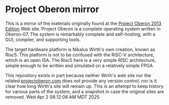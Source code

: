 # Project Oberon mirror

This is a mirror of the materials originally found at the
[Project Oberon 2013 Edition](http://people.inf.ethz.ch/wirth/ProjectOberon/index.html)
Web site. Project Oberon is a complete operating system written in Oberon-07.
The system is remarkably complete and self-hosting, with a GUI, compiler, and
supporting tools.

The target hardware platform is Nikalus Wirth's own creation, known as Risc5.
This platform is not to be confused with the RISC-V architecture, which is an
open ISA. The Risc5 here is a very simple RISC architecture, simple enough to be
written and simulated on a relatively simple FPGA.

This repository exists in part because neither Wirth's web site nor the related
[projectoberon.com](http://projectoberon.com) does not provide any version
control, nor is it clear how long Wirth's site will remain up. This is an
attempt to keep history for various parts of the system, and a snapshot in
case the original sites are removed.
Wed Apr  2 08:12:08 AM MDT 2025
